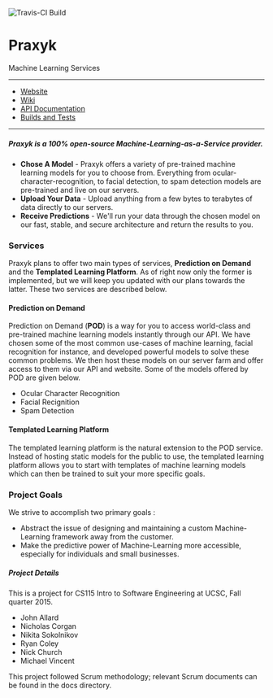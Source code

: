 ![Travis-CI Build](https://travis-ci.org/jhallard/Praxyk.svg)

Praxyk
=========

Machine Learning Services
___
 * [Website](https://praxyk.com) 
 * [Wiki](https://github.com/Praxyk/Praxyk/wiki/Home)
 * [API Documentation](https://github.com/Praxyk/Praxyk/wiki/Praxyk-API)
 * [Builds and Tests](https://travis-ci.org/Praxyk/Praxyk)
___


##### Praxyk is a 100% open-source Machine-Learning-as-a-Service provider.

* **Chose A Model** - Praxyk offers a variety of pre-trained machine learning models for you to choose from. Everything from ocular-character-recognition, to facial detection, to spam detection models are pre-trained and live on our servers.
* **Upload Your Data** - Upload anything from a few bytes to terabytes of data directly to our servers.
* **Receive Predictions** - We'll run your data through the chosen model on our fast, stable, and secure architecture and return the results to you.


### Services

Praxyk plans to offer two main types of services, **Prediction on Demand** and the **Templated Learning Platform**. As of right now only the former is implemented, but we will keep you updated with our plans towards the latter. These two services are described below.

#### Prediction on Demand
Prediction on Demand (**POD**) is a way for you to access world-class and pre-trained machine learning models instantly through our API.  We have chosen some of the most common use-cases of machine learning, facial recognition for instance, and developed powerful models to solve these common problems. We then host these models on our server farm and offer access to them via our API and website. Some of the models offered by POD are given below.
 * Ocular Character Recognition
 * Facial Recignition
 * Spam Detection

#### Templated Learning Platform
The templated learning platform is the natural extension to the POD service. Instead of hosting static models for the public to use, the templated learning platform allows you to start with templates of machine learning models which can then be trained to suit your more specific goals.

### Project Goals                                                                                                                                            
 We strive to accomplish two primary goals :
 * Abstract the issue of designing and maintaining a custom Machine-Learning framework away from the customer.
 * Make the predictive power of Machine-Learning more accessible, especially for individuals and small businesses.

##### Project Details
This is a project for CS115 Intro to Software Engineering at UCSC, Fall quarter 2015.

 * John Allard
 * Nicholas Corgan
 * Nikita Sokolnikov
 * Ryan Coley
 * Nick Church
 * Michael Vincent

 This project followed Scrum methodology; relevant Scrum documents can be found in the docs directory.

